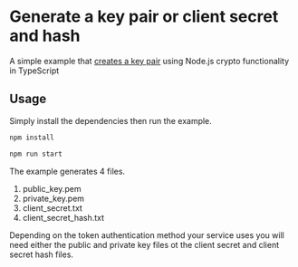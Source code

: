 # Generate a key pair or client secret and hash

A simple example that [creates a key pair](https://docs.sign-in.service.gov.uk/before-integrating/set-up-your-public-and-private-keys/#create-a-key-pair) using Node.js crypto functionality in TypeScript

## Usage

Simply install the dependencies then run the example.

```bash
npm install

npm run start
```

The example generates 4 files.

1. public_key.pem
1. private_key.pem
1. client_secret.txt
1. client_secret_hash.txt

Depending on the token authentication method your service uses you will need either the public and private key files ot the client secret and client secret hash files.
